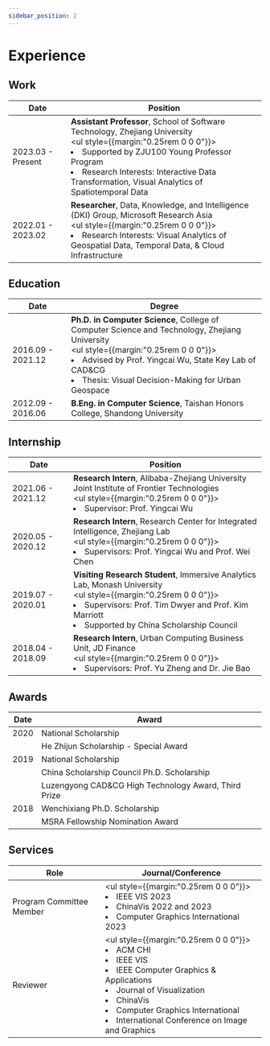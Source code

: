 ```yaml
---
sidebar_position: 2
---
```


# Experience

## Work

| Date              | Position                                                                                                                                                                                                                                                                             |
| ----------------- | ------------------------------------------------------------------------------------------------------------------------------------------------------------------------------------------------------------------------------------------------------------------------------------ |
| 2023.03 - Present | **Assistant Professor**, School of Software Technology, Zhejiang University<br /><ul style={{margin:"0.25rem 0 0 0"}}><li>Supported by ZJU100 Young Professor Program</li><li>Research Interests: Interactive Data Transformation, Visual Analytics of Spatiotemporal Data</li></ul> |
| 2022.01 - 2023.02 | **Researcher**, Data, Knowledge, and Intelligence (DKI) Group, Microsoft Research Asia<br /><ul style={{margin:"0.25rem 0 0 0"}}><li>Research Interests: Visual Analytics of Geospatial Data, Temporal Data, & Cloud Infrastructure</li></ul>                                        |

## Education

| Date              | Degree                                                                                                                                                                                                                                                                |
| ----------------- | --------------------------------------------------------------------------------------------------------------------------------------------------------------------------------------------------------------------------------------------------------------------- |
| 2016.09 - 2021.12 | **Ph.D. in Computer Science**, College of Computer Science and Technology, Zhejiang University<br /><ul style={{margin:"0.25rem 0 0 0"}}><li>Advised by Prof. Yingcai Wu, State Key Lab of CAD&CG</li><li>Thesis: Visual Decision-Making for Urban Geospace</li></ul> |
| 2012.09 - 2016.06 | **B.Eng. in Computer Science**, Taishan Honors College, Shandong University                                                                                                                                                                                           |

## Internship

| Date              | Position                                                                                                                                                                                                                             |
| ----------------- | ------------------------------------------------------------------------------------------------------------------------------------------------------------------------------------------------------------------------------------ |
| 2021.06 - 2021.12 | **Research Intern**, Alibaba-Zhejiang University Joint Institute of Frontier Technologies<br /><ul style={{margin:"0.25rem 0 0 0"}}><li>Supervisor: Prof. Yingcai Wu</li></ul>                                                       |
| 2020.05 - 2020.12 | **Research Intern**, Research Center for Integrated Intelligence, Zhejiang Lab<br /><ul style={{margin:"0.25rem 0 0 0"}}><li>Supervisors: Prof. Yingcai Wu and Prof. Wei Chen</li></ul>                                              |
| 2019.07 - 2020.01 | **Visiting Research Student**, Immersive Analytics Lab, Monash University<br /><ul style={{margin:"0.25rem 0 0 0"}}><li>Supervisors: Prof. Tim Dwyer and Prof. Kim Marriott</li><li>Supported by China Scholarship Council</li></ul> |
| 2018.04 - 2018.09 | **Research Intern**, Urban Computing Business Unit, JD Finance<br /><ul style={{margin:"0.25rem 0 0 0"}}><li>Supervisors: Prof. Yu Zheng and Dr. Jie Bao</li></ul>                                                                   |

## Awards

| Date | Award                                                |
| ---- | ---------------------------------------------------- |
| 2020 | National Scholarship                                 |
|      | He Zhijun Scholarship - Special Award                |
| 2019 | National Scholarship                                 |
|      | China Scholarship Council Ph.D. Scholarship          |
|      | Luzengyong CAD&CG High Technology Award, Third Prize |
| 2018 | Wenchixiang Ph.D. Scholarship                        |
|      | MSRA Fellowship Nomination Award                     |

## Services

| Role                     | Journal/Conference                                                                                                                                                                                                                                                         |
| ------------------------ | -------------------------------------------------------------------------------------------------------------------------------------------------------------------------------------------------------------------------------------------------------------------------- |
| Program Committee Member | <ul style={{margin:"0.25rem 0 0 0"}}><li>IEEE VIS 2023</li><li>ChinaVis 2022 and 2023</li><li>Computer Graphics International 2023</li></ul>                                                                                                                               |
| Reviewer                 | <ul style={{margin:"0.25rem 0 0 0"}}><li>ACM CHI</li><li>IEEE VIS</li><li>IEEE Computer Graphics & Applications</li><li>Journal of Visualization</li><li>ChinaVis</li><li>Computer Graphics International</li><li>International Conference on Image and Graphics</li></ul> |
